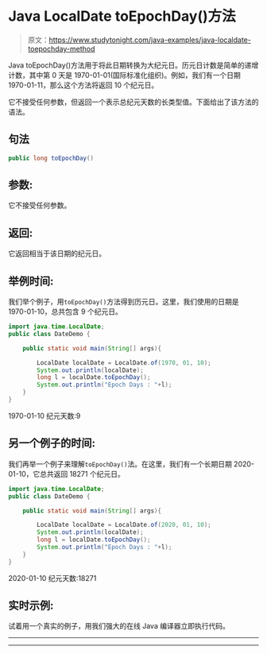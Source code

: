 # Java LocalDate toEpochDay()方法

> 原文：<https://www.studytonight.com/java-examples/java-localdate-toepochday-method>

Java toEpochDay()方法用于将此日期转换为大纪元日。历元日计数是简单的递增计数，其中第 0 天是 1970-01-01(国际标准化组织)。例如，我们有一个日期 1970-01-11，那么这个方法将返回 10 个纪元日。

它不接受任何参数，但返回一个表示总纪元天数的长类型值。下面给出了该方法的语法。

## 句法

```java
public long toEpochDay()
```

## 参数:

它不接受任何参数。

## 返回:

它返回相当于该日期的纪元日。

## 举例时间:

我们举个例子，用`toEpochDay()`方法得到历元日。这里，我们使用的日期是 1970-01-10，总共包含 9 个纪元日。

```java
import java.time.LocalDate;
public class DateDemo {

	public static void main(String[] args){  

		LocalDate localDate = LocalDate.of(1970, 01, 10);
		System.out.println(localDate);
		long l = localDate.toEpochDay();
		System.out.println("Epoch Days : "+l);
	}
}
```

1970-01-10
纪元天数:9

## 另一个例子的时间:

我们再举一个例子来理解`toEpochDay()`法。在这里，我们有一个长期日期 2020-01-10，它总共返回 18271 个纪元日。

```java
import java.time.LocalDate;
public class DateDemo {

	public static void main(String[] args){  

		LocalDate localDate = LocalDate.of(2020, 01, 10);
		System.out.println(localDate);
		long l = localDate.toEpochDay();
		System.out.println("Epoch Days : "+l);
	}
}
```

2020-01-10
纪元天数:18271

## 实时示例:

试着用一个真实的例子，用我们强大的在线 Java 编译器立即执行代码。

* * *

* * *